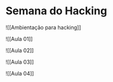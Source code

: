 # Semana do Hacking

![[Ambientação para hacking]]

![[Aula 01]]

![[Aula 02]]

![[Aula 03]]

![[Aula 04]]